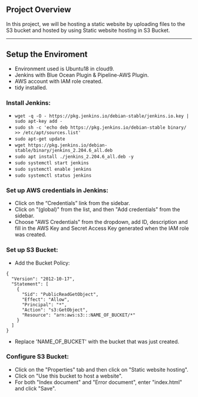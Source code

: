 ## Project Overview

In this project, we will be hosting a static website by uploading files to the S3 bucket and hosted by using Static website hosting in S3 Bucket.

---

## Setup the Enviroment

* Environment used is Ubuntu18 in cloud9.
* Jenkins with Blue Ocean Plugin & Pipeline-AWS Plugin.
* AWS account with IAM role created.
* tidy installed.

### Install Jenkins:

* `wget -q -O - https://pkg.jenkins.io/debian-stable/jenkins.io.key | sudo apt-key add -`
* `sudo sh -c 'echo deb https://pkg.jenkins.io/debian-stable binary/ >> /etc/apt/sources.list'`
* `sudo apt-get update`
* `wget https://pkg.jenkins.io/debian-stable/binary/jenkins_2.204.6_all.deb`
* `sudo apt install ./jenkins_2.204.6_all.deb -y`
* `sudo systemctl start jenkins`
* `sudo systemctl enable jenkins`
* `sudo systemctl status jenkins`

### Set up AWS credentials in Jenkins:

* Click on the “Credentials” link from the sidebar.
* Click on "(global)" from the list, and then "Add credentials" from the sidebar.
* Choose "AWS Credentials" from the dropdown, add ID, description and fill in the AWS Key and Secret Access Key generated when the IAM role was created.

### Set up S3 Bucket:

* Add the Bucket Policy:
```
{
  "Version": "2012-10-17",
  "Statement": [
    {
      "Sid": "PublicReadGetObject",
      "Effect": "Allow",
      "Principal": "*",
      "Action": "s3:GetObject",
      "Resource": "arn:aws:s3:::NAME_OF_BUCKET/*"
    }
  ]
}
```
* Replace 'NAME_OF_BUCKET' with the bucket that was just created.

### Configure S3 Bucket:

* Click on the "Properties" tab and then click on  "Static website hosting".
* Click on "Use this bucket to host a website".
* For both "Index document" and "Error document", enter "index.html" and click "Save".
